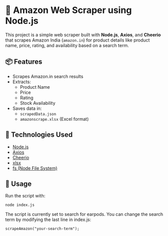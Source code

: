 # 🛒 Amazon Web Scraper using Node.js

This project is a simple web scraper built with **Node.js**, **Axios**, and **Cheerio** that scrapes Amazon India (`amazon.in`) for product details like product name, price, rating, and availability based on a search term.

## 📦 Features

- Scrapes Amazon.in search results
- Extracts:
  - Product Name
  - Price
  - Rating
  - Stock Availability
- Saves data in:
  - `scrapedData.json`
  - `amazonscrape.xlsx` (Excel format)

## 🚀 Technologies Used

- [Node.js](https://nodejs.org/)
- [Axios](https://www.npmjs.com/package/axios)
- [Cheerio](https://www.npmjs.com/package/cheerio)
- [xlsx](https://www.npmjs.com/package/xlsx)
- [fs (Node File System)](https://nodejs.org/api/fs.html)

## 🧪 Usage
Run the script with:
```
node index.js
```

The script is currently set to search for earpods. You can change the search term by modifying the last line in index.js:
```
scrapeAmazon("your-search-term");
```

